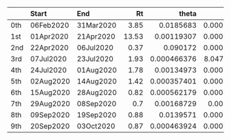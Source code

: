|     | Start     | End       |    Rt |       theta |       kappa |       rho |      sigma |
|:----|:----------|:----------|------:|------------:|------------:|----------:|-----------:|
| 0th | 06Feb2020 | 31Mar2020 |  3.85 | 0.0185683   | 0.000768779 | 0.112377  | 0.027892   |
| 1st | 01Apr2020 | 21Apr2020 | 13.53 | 0.00119307  | 0.000954275 | 0.119908  | 0.00789786 |
| 2nd | 22Apr2020 | 06Jul2020 |  0.37 | 0.090172    | 0.000858737 | 0.0264027 | 0.0636349  |
| 3rd | 07Jul2020 | 23Jul2020 |  1.93 | 0.000466376 | 8.04707e-05 | 0.133382  | 0.0689537  |
| 4th | 24Jul2020 | 01Aug2020 |  1.78 | 0.00134973  | 0.000171566 | 0.134725  | 0.0753389  |
| 5th | 02Aug2020 | 14Aug2020 |  1.42 | 0.000357401 | 0.000398848 | 0.100129  | 0.070318   |
| 6th | 15Aug2020 | 28Aug2020 |  0.82 | 0.000562179 | 0.000899694 | 0.0783473 | 0.0943161  |
| 7th | 29Aug2020 | 08Sep2020 |  0.7  | 0.00168729  | 0.00119958  | 0.0616905 | 0.0863032  |
| 8th | 09Sep2020 | 19Sep2020 |  0.88 | 0.0139571   | 0.000563158 | 0.0928061 | 0.103367   |
| 9th | 20Sep2020 | 03Oct2020 |  0.87 | 0.000463924 | 0.000984493 | 0.0793406 | 0.090479   |